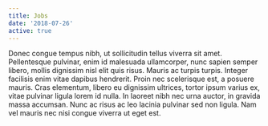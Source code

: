 ```yaml
---
title: Jobs
date: '2018-07-26'
active: true
---
```

Donec congue tempus nibh, ut sollicitudin tellus viverra sit amet. Pellentesque pulvinar, enim id malesuada ullamcorper, nunc sapien semper libero, mollis dignissim nisl elit quis risus. Mauris ac turpis turpis. Integer facilisis enim vitae dapibus hendrerit. Proin nec scelerisque est, a posuere mauris. Cras elementum, libero eu dignissim ultrices, tortor ipsum varius ex, vitae pulvinar ligula lorem id nulla. In laoreet nibh nec urna auctor, in gravida massa accumsan. Nunc ac risus ac leo lacinia pulvinar sed non ligula. Nam vel mauris nec nisi congue viverra ut eget est.
